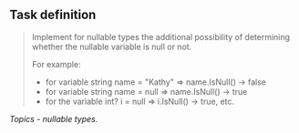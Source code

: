 ## Task definition ##

> Implement for nullable types the additional possibility of determining whether the nullable variable is null or not.
> 
>  For example:
>  - for variable string name = "Kathy" => name.IsNull() -> false    
>  - for variable string name = null => name.IsNull() -> true    
>  - for the variable int? i = null => i.IsNull() -> true, etc.   

*Topics - nullable types.*
